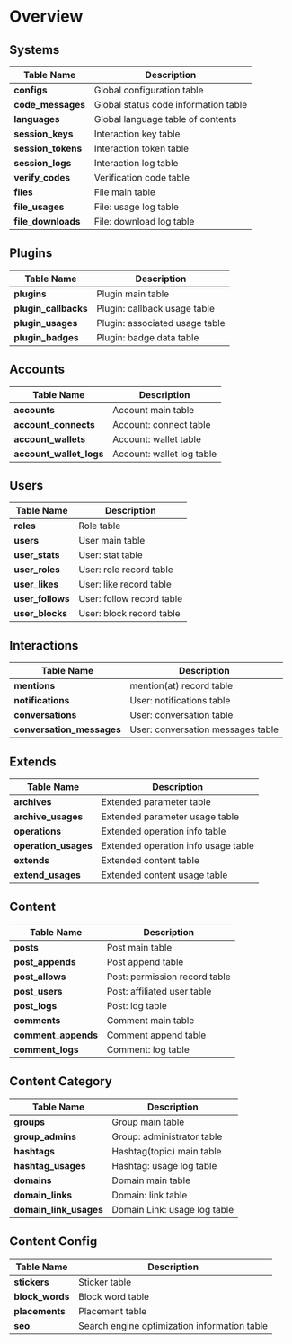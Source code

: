 # Overview

## Systems

| Table Name | Description |
| --- | --- |
| **configs** | Global configuration table |
| **code_messages** | Global status code information table |
| **languages** | Global language table of contents |
| **session_keys** | Interaction key table |
| **session_tokens** | Interaction token table |
| **session_logs** | Interaction log table |
| **verify_codes** | Verification code table |
| **files** | File main table |
| **file_usages** | File: usage log table |
| **file_downloads** | File: download log table |

## Plugins

| Table Name | Description |
| --- | --- |
| **plugins** | Plugin main table |
| **plugin_callbacks** | Plugin: callback usage table |
| **plugin_usages** | Plugin: associated usage table |
| **plugin_badges** | Plugin: badge data table |

## Accounts

| Table Name | Description |
| --- | --- |
| **accounts** | Account main table |
| **account_connects** | Account: connect table |
| **account_wallets** | Account: wallet table |
| **account_wallet_logs** | Account: wallet log table |

## Users

| Table Name | Description |
| --- | --- |
| **roles** | Role table |
| **users** | User main table |
| **user_stats** | User: stat table |
| **user_roles** | User: role record table |
| **user_likes** | User: like record table |
| **user_follows** | User: follow record table |
| **user_blocks** | User: block record table |

## Interactions

| Table Name | Description |
| --- | --- |
| **mentions** | mention(at) record table |
| **notifications** | User: notifications table |
| **conversations** | User: conversation table |
| **conversation_messages** | User: conversation messages table |

## Extends

| Table Name | Description |
| --- | --- |
| **archives** | Extended parameter table |
| **archive_usages** | Extended parameter usage table |
| **operations** | Extended operation info table |
| **operation_usages** | Extended operation info usage table |
| **extends** | Extended content table |
| **extend_usages** | Extended content usage table |

## Content

| Table Name | Description |
| --- | --- |
| **posts** | Post main table |
| **post_appends** | Post append table |
| **post_allows** | Post: permission record table |
| **post_users** | Post: affiliated user table |
| **post_logs** | Post: log table |
| **comments** | Comment main table |
| **comment_appends** | Comment append table |
| **comment_logs** | Comment: log table |

## Content Category

| Table Name | Description |
| --- | --- |
| **groups** | Group main table |
| **group_admins** | Group: administrator table |
| **hashtags** | Hashtag(topic) main table |
| **hashtag_usages** | Hashtag: usage log table |
| **domains** | Domain main table |
| **domain_links** | Domain: link table |
| **domain_link_usages** | Domain Link: usage log table |

## Content Config

| Table Name | Description |
| --- | --- |
| **stickers** | Sticker table |
| **block_words** | Block word table |
| **placements** | Placement table |
| **seo** | Search engine optimization information table |